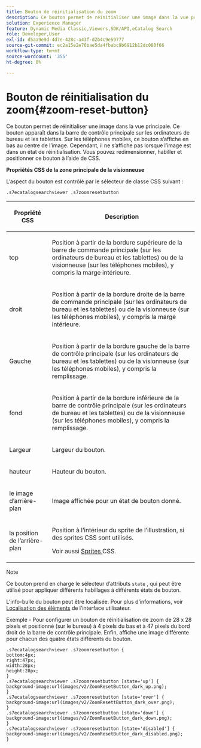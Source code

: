 ```yaml
---
title: Bouton de réinitialisation du zoom
description: Ce bouton permet de réinitialiser une image dans la vue principale. Ce bouton apparaît dans la barre de contrôle principale sur les ordinateurs de bureau et les tablettes. Sur les téléphones mobiles, ce bouton s’affiche en bas au centre au-dessus de l’image. Toutefois, elle ne s’affiche pas lorsque l’image est à l’état réinitialisé. Vous pouvez dimensionner, habiller et positionner ce bouton à l’aide de CSS.
solution: Experience Manager
feature: Dynamic Media Classic,Viewers,SDK/API,eCatalog Search
role: Developer,User
exl-id: d5aa9e9d-4d7e-428c-a43f-d2b4c9e59777
source-git-commit: ec2a15e2e76bae5da4fbabc9b6912b12dc080f66
workflow-type: tm+mt
source-wordcount: '355'
ht-degree: 0%

---
```


# Bouton de réinitialisation du zoom{#zoom-reset-button}

Ce bouton permet de réinitialiser une image dans la vue principale. Ce bouton apparaît dans la barre de contrôle principale sur les ordinateurs de bureau et les tablettes. Sur les téléphones mobiles, ce bouton s’affiche en bas au centre de l’image. Cependant, il ne s’affiche pas lorsque l’image est dans un état de réinitialisation. Vous pouvez redimensionner, habiller et positionner ce bouton à l’aide de CSS.

<!--<a id="section_061E550C1C1D4DB2BD663A898895B38C"></a>-->

**Propriétés CSS de la zone principale de la visionneuse**

L’aspect du bouton est contrôlé par le sélecteur de classe CSS suivant :

`.s7ecatalogsearchviewer .s7zoomresetbutton`

<table id="table_94EE3F5BBE4547C0B4943471CEE7EDE4"> 
 <thead> 
  <tr> 
   <th colname="col1" class="entry"> <p> Propriété CSS </p> </th> 
   <th colname="col2" class="entry"> <p>Description </p> </th> 
  </tr> 
 </thead>
 <tbody> 
  <tr> 
   <td colname="col1"> <p> <span class="codeph"> top </span> </p> </td> 
   <td colname="col2"> <p>Position à partir de la bordure supérieure de la barre de commande principale (sur les ordinateurs de bureau et les tablettes) ou de la visionneuse (sur les téléphones mobiles), y compris la marge intérieure. </p> </td> 
  </tr> 
  <tr> 
   <td colname="col1"> <p> <span class="codeph"> droit </span> </p> </td> 
   <td colname="col2"> <p>Position à partir de la bordure droite de la barre de commande principale (sur les ordinateurs de bureau et les tablettes) ou de la visionneuse (sur les téléphones mobiles), y compris la marge intérieure. </p> </td> 
  </tr> 
  <tr> 
   <td colname="col1"> <p> <span class="codeph"> Gauche </span> </p> </td> 
   <td colname="col2"> <p>Position à partir de la bordure gauche de la barre de contrôle principale (sur les ordinateurs de bureau et les tablettes) ou de la visionneuse (sur les téléphones mobiles), y compris la remplissage. </p> </td> 
  </tr> 
  <tr> 
   <td colname="col1"> <p> <span class="codeph"> fond </span> </p> </td> 
   <td colname="col2"> <p>Position à partir de la bordure inférieure de la barre de contrôle principale (sur les ordinateurs de bureau et les tablettes) ou de la visionneuse (sur les téléphones mobiles), y compris la remplissage. </p> </td> 
  </tr> 
  <tr> 
   <td colname="col1"> <p> <span class="codeph"> Largeur </span> </p> </td> 
   <td colname="col2"> <p>Largeur du bouton. </p> </td> 
  </tr> 
  <tr> 
   <td colname="col1"> <p> <span class="codeph"> hauteur </span> </p> </td> 
   <td colname="col2"> <p>Hauteur du bouton. </p> </td> 
  </tr> 
  <tr> 
   <td colname="col1"> <p> <span class="codeph"> le </span> image d’arrière-plan </p> </td> 
   <td colname="col2"> <p>Image affichée pour un état de bouton donné. </p> </td> 
  </tr> 
  <tr> 
   <td colname="col1"> <p> <span class="codeph"> la position de l’arrière-plan </span> </p> </td> 
   <td colname="col2"> <p> Position à l’intérieur du sprite de l’illustration, si des sprites CSS sont utilisés. </p> <p>Voir aussi <a href="../../../c-html5-s7-aem-asset-viewers/c-html5-ecatsearch-viewer-about/c-html5-ecatsearch-viewer-customizingviewer/c-html5-ecatsearch-viewer-customizingviewer.md#section-9d570f95eb2443aca74c1b02f6e89aff" format="dita" scope="local"> Sprites </a>CSS. </p> </td> 
  </tr> 
 </tbody> 
</table>

>[!NOTE]
>
>Ce bouton prend en charge le sélecteur d’attributs `state` , qui peut être utilisé pour appliquer différents habillages à différents états de bouton.

L’info-bulle du bouton peut être localisée. Pour plus d’informations, voir [Localisation des éléments](../../../c-html5-s7-aem-asset-viewers/c-html5-ecatsearch-viewer-about/c-html5-ecatsearch-viewer-localization.md#concept-cbfc39344c494eb7b9f6a272cff0cc74) de l’interface utilisateur.

Exemple - Pour configurer un bouton de réinitialisation de zoom de 28 x 28 pixels et positionné (sur le bureau) à 4 pixels du bas et à 47 pixels du bord droit de la barre de contrôle principale. Enfin, affiche une image différente pour chacun des quatre états différents du bouton.

```
.s7ecatalogsearchviewer .s7zoomresetbutton { 
bottom:4px; 
right:47px; 
width:28px; 
height:28px; 
} 
.s7ecatalogsearchviewer .s7zoomresetbutton [state='up'] { 
background-image:url(images/v2/ZoomResetButton_dark_up.png); 
} 
.s7ecatalogsearchviewer .s7zoomresetbutton [state='over'] {  
background-image:url(images/v2/ZoomResettButton_dark_over.png); 
} 
.s7ecatalogsearchviewer .s7zoomresetbutton [state='down'] {  
background-image:url(images/v2/ZoomResetButton_dark_down.png); 
} 
.s7ecatalogsearchviewer .s7zoomresetbutton [state='disabled'] { 
background-image:url(images/v2/ZoomResetButton_dark_disabled.png); 
}
```
